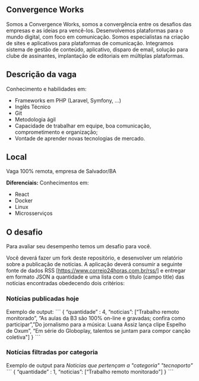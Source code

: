 ## Convergence Works
Somos a Convergence Works, somos a convergência entre os desafios das empresas e as ideias pra vencê-los. Desenvolvemos plataformas para o mundo digital, com foco em comunicação. Somos especialistas na criação de sites e aplicativos para plataformas de comunicação. Integramos sistema de gestão de conteúdo, aplicativo, disparo de email, solução para clube de assinantes, implantação de editoriais em múltiplas plataformas.

## Descrição da vaga
Conhecimento e habilidades em: 
+ Frameworks em PHP (Laravel, Symfony, ...)
+ Inglês Técnico 
+ Git
+ Metodologia ágil
+ Capacidade de trabalhar em equipe, boa comunicação, comprometimento e organização; 
+ Vontade de aprender novas tecnologias de mercado. 

## Local
Vaga 100% remota, empresa de Salvador/BA

**Diferenciais:**
Conhecimentos em:
+ React 
+ Docker
+ Linux
+ Microsserviços

## O desafio
Para avaliar seu desempenho temos um desafio para você.

Você deverá fazer um fork deste repositório, e desenvolver um relatório sobre a publicação de notícias. A aplicação deverá consumir a seguinte fonte de dados RSS [https://www.correio24horas.com.br/rss/] e entregar em formato JSON a quantidade e uma lista com o titulo (campo title) das notícias encontradas obedecendo dois critérios:

### Notícias publicadas hoje
Exemplo de output:
ˋˋˋ
{
 “quantidade” : 4,
 “noticias”: [“Trabalho remoto monitorado”, “As aulas da B3 são 100% on-line e gravadas; confira como participar”,”Do jornalismo para a música: Luana Assiz lança clipe Espelho de Oxum”, “Em série do Globoplay, talentos se juntam para compor canção coletiva"]
}
ˋˋˋ

### Notícias filtradas por categoria
Exemplo de output para *Noticias que pertençam a "categoria" "tecnoporto"*
ˋˋˋ
{
	 “quantidade” : 1,
	 “noticias”: [“Trabalho remoto monitorado"]
}
ˋˋˋ

